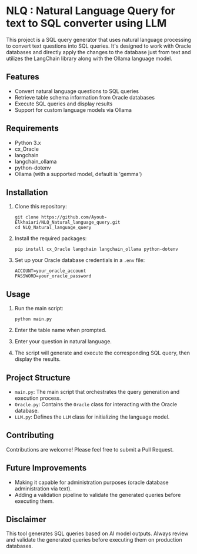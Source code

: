 # NLQ : Natural Language Query for text to SQL converter using LLM

This project is a SQL query generator that uses natural language processing to convert text questions into SQL queries. It's designed to work with Oracle databases and directly apply the changes to the database just from text and utilizes the LangChain library along with the Ollama language model.

## Features

- Convert natural language questions to SQL queries
- Retrieve table schema information from Oracle databases
- Execute SQL queries and display results
- Support for custom language models via Ollama

## Requirements

- Python 3.x
- cx_Oracle
- langchain
- langchain_ollama
- python-dotenv
- Ollama (with a supported model, default is 'gemma')

## Installation

1. Clone this repository:
   ```
   git clone https://github.com/Ayoub-Elkhaiari/NLQ_Natural_language_query.git
   cd NLQ_Natural_language_query
   ```

2. Install the required packages:
   ```
   pip install cx_Oracle langchain langchain_ollama python-dotenv
   ```

3. Set up your Oracle database credentials in a `.env` file:
   ```
   ACCOUNT=your_oracle_account
   PASSWORD=your_oracle_password
   ```

## Usage

1. Run the main script:
   ```
   python main.py
   ```

2. Enter the table name when prompted.

3. Enter your question in natural language.

4. The script will generate and execute the corresponding SQL query, then display the results.

## Project Structure

- `main.py`: The main script that orchestrates the query generation and execution process.
- `Oracle.py`: Contains the `Oracle` class for interacting with the Oracle database.
- `LLM.py`: Defines the `LLM` class for initializing the language model.

## Contributing

Contributions are welcome! Please feel free to submit a Pull Request.

## Future Improvements

- Making it capable for administration purposes (oracle database administration via text).
- Adding a validation pipeline to validate the generated queries before executing them.

## Disclaimer

This tool generates SQL queries based on AI model outputs. Always review and validate the generated queries before executing them on production databases.
